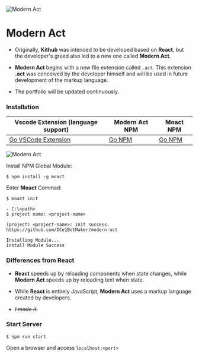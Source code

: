 ![Modern Act](https://ifh.cc/g/5l07Cf.png)

# Modern Act

- Originally, **Kithub** was intended to be developed based on **React**, but the developer's greed also led to a new one called **Modern Act**.

- **Modern Act** begins with a new file extension called `.act`. This extension **.act** was conceived by the developer himself and will be used in future development of the markup language.

- The portfolio will be updated continuously.

### Installation

| Vscode Extension (language support) | Modern Act NPM | Moact NPM |
|-------------------------------------|----------------|-----------|
| [Go VSCode Extension](https://marketplace.visualstudio.com/items?itemName=ice1.modern-act-language) | [Go NPM](https://www.npmjs.com/package/modern-act) | [Go NPM](https://www.npmjs.com/package/moact) |

![Modern Act](https://ifh.cc/g/NlGXx5.gif)

Install NPM Global Module:

```
$ npm install -g moact
```

Enter **Moact** Commad:
```
$ moact init

- C:\<path>
$ project name: <project-name>

(project) <project-name>: init success.
https://github.com/ICe1BotMaker/modern-act

Installing Module...
Install Module Success
```

### Differences from React

- **React** speeds up by reloading components when state changes, while **Modern Act** speeds up by reloading text when state.

- While **React** is entirely JavaScript, **Modern Act** uses a markup language created by developers.

- ~~_I made it._~~

### Start Server

```
$ npm run start
```

Open a browser and access `localhost:<port>`